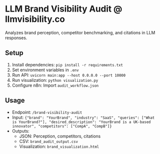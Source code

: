 # LLM Brand Visibility Audit @ llmvisibility.co
Analyzes brand perception, competitor benchmarking, and citations in LLM responses.

## Setup
1. Install dependencies: `pip install -r requirements.txt`
2. Set environment variables in `.env`
3. Run API: `uvicorn main:app --host 0.0.0.0 --port 10000`
4. Run visualization: `python visualization.py`
5. Configure n8n: Import `audit_workflow.json`

## Usage
- Endpoint: `/brand-visibility-audit`
- Input: `{"brand": "YourBrand", "industry": "SaaS", "queries": ["What is YourBrand?"], "desired_description": "YourBrand is a UK-based innovator", "competitors": ["CompA", "CompB"]}`
- Outputs:
  - JSON: Perception, competitors, citations
  - CSV: `brand_audit_output.csv`
  - Visualization: `brand_visualization.html`
